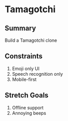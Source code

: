 Tamagotchi
==========

Summary
-------

Build a Tamagotchi clone

Constraints
-----------

1. Emoji only UI
2. Speech recognition only
3. Mobile-first

Stretch Goals
-------------

1. Offline support
2. Annoying beeps
